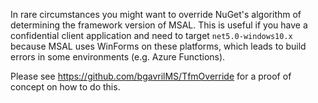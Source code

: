 In rare circumstances you might want to override NuGet's algorithm of determining the framework version of MSAL. This is useful if you have a confidential client application and need to target `net5.0-windows10.x` because MSAL uses WinForms on these platforms, which leads to build errors in some environments (e.g. Azure Functions).

Please see https://github.com/bgavrilMS/TfmOverride for a proof of concept on how to do this.